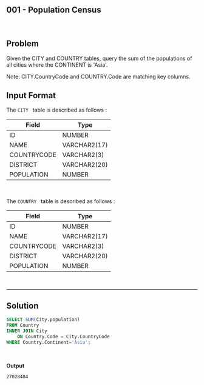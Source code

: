 ## 001 - Population Census
<br>

## Problem
Given the CITY and COUNTRY tables, query the sum of the populations of all cities where the CONTINENT is 'Asia'.

Note: CITY.CountryCode and COUNTRY.Code are matching key columns.


## Input Format

The `CITY ` table is described as follows :

|  Field | Type |
|---|---|
| ID  | NUMBER |
| NAME | VARCHAR2(17)   |
| COUNTRYCODE  | VARCHAR2(3)  |
| DISTRICT |  VARCHAR2(20) |
| POPULATION | NUMBER |

<br>

The `COUNTRY ` table is described as follows :

|  Field | Type |
|---|---|
| ID  | NUMBER |
| NAME | VARCHAR2(17)   |
| COUNTRYCODE  | VARCHAR2(3)  |
| DISTRICT |  VARCHAR2(20) |
| POPULATION | NUMBER |



<br>

---

## Solution


```SQL
SELECT SUM(City.population)
FROM Country
INNER JOIN City
    ON Country.Code = City.CountryCode
WHERE Country.Continent='Asia';
```

<br>

**Output**

```
27028484
```